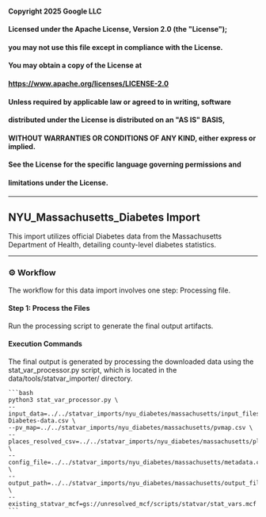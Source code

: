 #### Copyright 2025 Google LLC
####
#### Licensed under the Apache License, Version 2.0 (the "License");
#### you may not use this file except in compliance with the License.
#### You may obtain a copy of the License at
####
####    https://www.apache.org/licenses/LICENSE-2.0
####
#### Unless required by applicable law or agreed to in writing, software
#### distributed under the License is distributed on an "AS IS" BASIS,
#### WITHOUT WARRANTIES OR CONDITIONS OF ANY KIND, either express or implied.
#### See the License for the specific language governing permissions and
#### limitations under the License.

-----

## NYU_Massachusetts_Diabetes Import

This import utilizes official Diabetes data from the Massachusetts Department of Health, detailing county-level diabetes statistics.

-----

### ⚙️ Workflow

The workflow for this data import involves one step: Processing file.


#### Step 1: Process the Files

Run the processing script to generate the final output artifacts.

#### **Execution Commands**

The final output is generated by processing the downloaded data using the stat_var_processor.py script, which is located in the data/tools/statvar_importer/ directory.

    ```bash
    python3 stat_var_processor.py \
    --input_data=../../statvar_imports/nyu_diabetes/massachusetts/input_files/Massachusetts-Diabetes-data.csv \
    --pv_map=../../statvar_imports/nyu_diabetes/massachusetts/pvmap.csv \
    --places_resolved_csv=../../statvar_imports/nyu_diabetes/massachusetts/place_resolver.csv
    \
    --config_file=../../statvar_imports/nyu_diabetes/massachusetts/metadata.csv
    \
    --output_path=../../statvar_imports/nyu_diabetes/massachusetts/output_files/massachusetts_output
    \
    --existing_statvar_mcf=gs://unresolved_mcf/scripts/statvar/stat_vars.mcf
    ```
